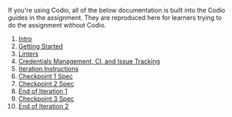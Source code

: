 If you're using Codio, all of the below documentation is built into
the Codio guides in the assignment. They are reproduced here for
learners trying to do the assignment without Codio.

1. [Intro](https://github.com/cs169/hw-agile-iterations/blob/master/docs/Intro-23fe.md)
2. [Getting Started](https://github.com/cs169/hw-agile-iterations/blob/master/docs/Getting-Started-a6c3.md)
3. [Linters](https://github.com/cs169/hw-agile-iterations/blob/master/docs/Linters-ef5d.md)
4. [Credentials Management, CI, and Issue Tracking](https://github.com/cs169/hw-agile-iterations/blob/master/docs/Credentials-Management--Heroku--and-Travis-CI-6b5d.md)
6. [Iteration Instructions](https://github.com/cs169/hw-agile-iterations/blob/master/docs/Iteration-Instructions-581b.md)
7. [Checkpoint 1 Spec](https://github.com/cs169/hw-agile-iterations/blob/master/docs/Checkpoint-1-Spec-1a05.md)
9. [Checkpoint 2 Spec](https://github.com/cs169/hw-agile-iterations/blob/master/docs/Checkpoint-2-Spec-2684.md)
10. [End of Iteration 1](https://github.com/cs169/hw-agile-iterations/blob/master/docs/End-of-Iteration-1-b43f.md)
11. [Checkpoint 3 Spec](https://github.com/cs169/hw-agile-iterations/blob/master/docs/Checkpoint-3-Spec-b9c9.md)
12. [End of Iteration 2](https://github.com/cs169/hw-agile-iterations/blob/master/docs/End-of-Iteration-2-3d4f.md)
